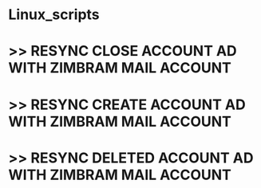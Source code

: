 # Linux_scripts
# >> RESYNC CLOSE ACCOUNT AD WITH ZIMBRAM MAIL ACCOUNT
# >> RESYNC CREATE ACCOUNT AD WITH ZIMBRAM MAIL ACCOUNT
# >> RESYNC DELETED ACCOUNT AD WITH ZIMBRAM MAIL ACCOUNT
